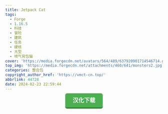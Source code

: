 ```yaml
---
title: Jetpack Cat
tags:
  - Forge
  - 1.16.5
  - 科技
  - 冒险
  - 建筑
  - 任务
  - 硬核
  - 大型
  - 喷气背包猫
cover: 'https://media.forgecdn.net/avatars/564/489/637920901714546714.gif'
top_img: 'https://media.forgecdn.net/attachments/460/641/monsters2.jpg'
categories: 整合包
copyright_author_href: 'https://vmct-cn.top/'
abbrlink: 44728
date: 2024-02-23 22:59:44
---
```

<center><a style = "background-color: #4caf50;box-shadow: 0 4px #357e36;border: none;border-radius: 6px;padding: 12px 24px;font-size: 18px;font-weight: bold;color: #fff;transition: all 0.2s ease-in-out;text-decoration: none;cursor: pointer;" href=https://vmct-cn.top/modpacks/jetpack/index.html>汉化下载</a></center>